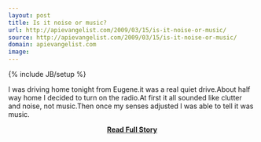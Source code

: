 ```yaml
---
layout: post
title: Is it noise or music?
url: http://apievangelist.com/2009/03/15/is-it-noise-or-music/
source: http://apievangelist.com/2009/03/15/is-it-noise-or-music/
domain: apievangelist.com
image: 
---
```

{% include JB/setup %}<p>I was driving home tonight from Eugene.it was a real quiet drive.About half way home I decided to turn on the radio.At first it all sounded like clutter and noise, not music.Then once my senses adjusted I was able to tell it was music.</p>
<center><p><a href="http://apievangelist.com/2009/03/15/is-it-noise-or-music/" style='padding:25px; font-sze:18px; font-weight: bold;'>Read Full Story</a></p></center>
